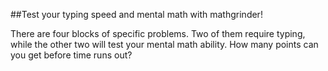 ##Test your typing speed and mental math with mathgrinder!

There are four blocks of specific problems. Two of them require typing, while the other two will test your mental math ability. How many points can you get before time runs out?